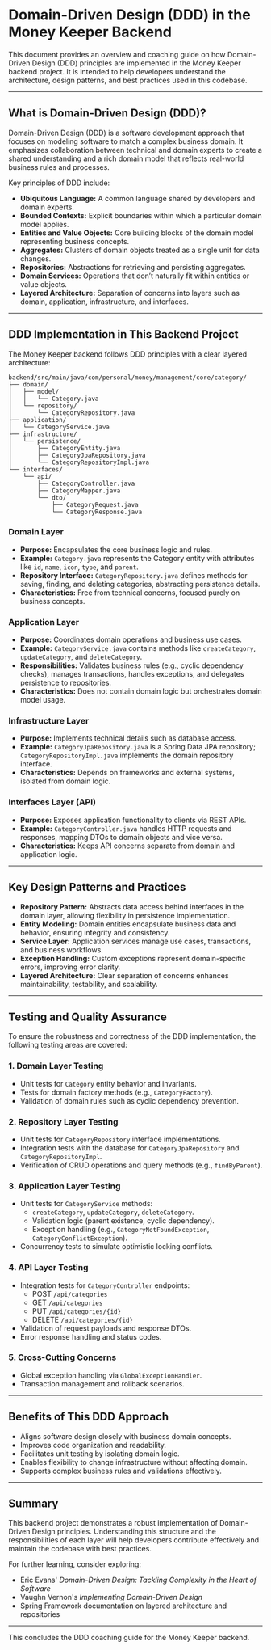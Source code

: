 # Domain-Driven Design (DDD) in the Money Keeper Backend

This document provides an overview and coaching guide on how Domain-Driven Design (DDD) principles are implemented in the Money Keeper backend project. It is intended to help developers understand the architecture, design patterns, and best practices used in this codebase.

---

## What is Domain-Driven Design (DDD)?

Domain-Driven Design (DDD) is a software development approach that focuses on modeling software to match a complex business domain. It emphasizes collaboration between technical and domain experts to create a shared understanding and a rich domain model that reflects real-world business rules and processes.

Key principles of DDD include:

- **Ubiquitous Language:** A common language shared by developers and domain experts.
- **Bounded Contexts:** Explicit boundaries within which a particular domain model applies.
- **Entities and Value Objects:** Core building blocks of the domain model representing business concepts.
- **Aggregates:** Clusters of domain objects treated as a single unit for data changes.
- **Repositories:** Abstractions for retrieving and persisting aggregates.
- **Domain Services:** Operations that don’t naturally fit within entities or value objects.
- **Layered Architecture:** Separation of concerns into layers such as domain, application, infrastructure, and interfaces.

---

## DDD Implementation in This Backend Project

The Money Keeper backend follows DDD principles with a clear layered architecture:

```
backend/src/main/java/com/personal/money/management/core/category/
├── domain/
│   ├── model/
│   │   └── Category.java
│   └── repository/
│       └── CategoryRepository.java
├── application/
│   └── CategoryService.java
├── infrastructure/
│   └── persistence/
│       ├── CategoryEntity.java
│       ├── CategoryJpaRepository.java
│       └── CategoryRepositoryImpl.java
└── interfaces/
    └── api/
        ├── CategoryController.java
        ├── CategoryMapper.java
        └── dto/
            ├── CategoryRequest.java
            └── CategoryResponse.java
```

### Domain Layer

- **Purpose:** Encapsulates the core business logic and rules.
- **Example:** `Category.java` represents the Category entity with attributes like `id`, `name`, `icon`, `type`, and `parent`.
- **Repository Interface:** `CategoryRepository.java` defines methods for saving, finding, and deleting categories, abstracting persistence details.
- **Characteristics:** Free from technical concerns, focused purely on business concepts.

### Application Layer

- **Purpose:** Coordinates domain operations and business use cases.
- **Example:** `CategoryService.java` contains methods like `createCategory`, `updateCategory`, and `deleteCategory`.
- **Responsibilities:** Validates business rules (e.g., cyclic dependency checks), manages transactions, handles exceptions, and delegates persistence to repositories.
- **Characteristics:** Does not contain domain logic but orchestrates domain model usage.

### Infrastructure Layer

- **Purpose:** Implements technical details such as database access.
- **Example:** `CategoryJpaRepository.java` is a Spring Data JPA repository; `CategoryRepositoryImpl.java` implements the domain repository interface.
- **Characteristics:** Depends on frameworks and external systems, isolated from domain logic.

### Interfaces Layer (API)

- **Purpose:** Exposes application functionality to clients via REST APIs.
- **Example:** `CategoryController.java` handles HTTP requests and responses, mapping DTOs to domain objects and vice versa.
- **Characteristics:** Keeps API concerns separate from domain and application logic.

---

## Key Design Patterns and Practices

- **Repository Pattern:** Abstracts data access behind interfaces in the domain layer, allowing flexibility in persistence implementation.
- **Entity Modeling:** Domain entities encapsulate business data and behavior, ensuring integrity and consistency.
- **Service Layer:** Application services manage use cases, transactions, and business workflows.
- **Exception Handling:** Custom exceptions represent domain-specific errors, improving error clarity.
- **Layered Architecture:** Clear separation of concerns enhances maintainability, testability, and scalability.

---

## Testing and Quality Assurance

To ensure the robustness and correctness of the DDD implementation, the following testing areas are covered:

### 1. Domain Layer Testing
- Unit tests for `Category` entity behavior and invariants.
- Tests for domain factory methods (e.g., `CategoryFactory`).
- Validation of domain rules such as cyclic dependency prevention.

### 2. Repository Layer Testing
- Unit tests for `CategoryRepository` interface implementations.
- Integration tests with the database for `CategoryJpaRepository` and `CategoryRepositoryImpl`.
- Verification of CRUD operations and query methods (e.g., `findByParent`).

### 3. Application Layer Testing
- Unit tests for `CategoryService` methods:
  - `createCategory`, `updateCategory`, `deleteCategory`.
  - Validation logic (parent existence, cyclic dependency).
  - Exception handling (e.g., `CategoryNotFoundException`, `CategoryConflictException`).
- Concurrency tests to simulate optimistic locking conflicts.

### 4. API Layer Testing
- Integration tests for `CategoryController` endpoints:
  - POST `/api/categories`
  - GET `/api/categories`
  - PUT `/api/categories/{id}`
  - DELETE `/api/categories/{id}`
- Validation of request payloads and response DTOs.
- Error response handling and status codes.

### 5. Cross-Cutting Concerns
- Global exception handling via `GlobalExceptionHandler`.
- Transaction management and rollback scenarios.

---

## Benefits of This DDD Approach

- Aligns software design closely with business domain concepts.
- Improves code organization and readability.
- Facilitates unit testing by isolating domain logic.
- Enables flexibility to change infrastructure without affecting domain.
- Supports complex business rules and validations effectively.

---

## Summary

This backend project demonstrates a robust implementation of Domain-Driven Design principles. Understanding this structure and the responsibilities of each layer will help developers contribute effectively and maintain the codebase with best practices.

For further learning, consider exploring:

- Eric Evans' *Domain-Driven Design: Tackling Complexity in the Heart of Software*
- Vaughn Vernon's *Implementing Domain-Driven Design*
- Spring Framework documentation on layered architecture and repositories

---

This concludes the DDD coaching guide for the Money Keeper backend.
